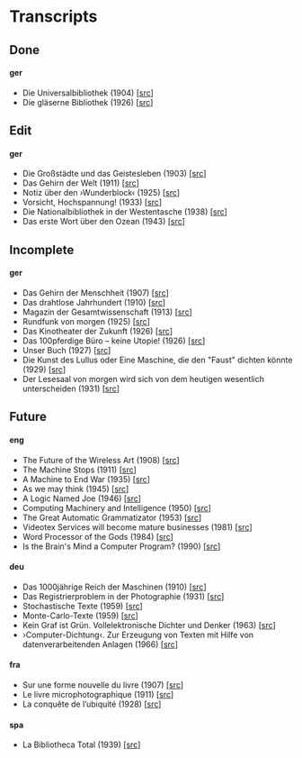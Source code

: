 # Transcripts

## Done

#### ger

- Die Universalbibliothek (1904) [[src](https://www.bundesarchiv.de/)]
- Die gläserne Bibliothek (1926) [[src](http://d-nb.info/012993158)]

## Edit

#### ger

- Die Großstädte und das Geistesleben (1903) [[src](https://katalog.ub.uni-leipzig.de/Record/0002521585)]
- Das Gehirn der Welt (1911) [[src](https://archive.org/details/NordUndSued1912Bd140)]
- Notiz über den ›Wunderblock‹ (1925) [[src](https://archive.org/details/InternationaleZeitschriftFuumlrPsychoanalyseXi.band1925Heft1/page/n7)]
- Vorsicht, Hochspannung! (1933) [[src](http://stabikat.de/DB=1/XMLPRS=N/PPN?PPN=279336276)]
- Die Nationalbibliothek in der Westentasche (1938) [[src](http://stabikat.de/DB=1/XMLPRS=N/PPN?PPN=165994797)]
- Das erste Wort über den Ozean (1943) [[src](http://stabikat.de/DB=1/XMLPRS=N/PPN?PPN=27822881X)]

## Incomplete

#### ger

- Das Gehirn der Menschheit (1907) [[src](https://archive.org/details/SddeutscheMonatshefte1907Jg04-2)]
- Das drahtlose Jahrhundert (1910) [[src](https://archive.org/details/dieweltinhundert00lbbe)]
- Magazin der Gesamtwissenschaft (1913) [[src](http://zefys.staatsbibliothek-berlin.de/kalender/auswahl/date/1913-08-04/27646518/)]
- Rundfunk von morgen (1925) [[src](http://magazine.illustrierte-presse.de/die-zeitschriften/werkansicht/dlf/73410/81/0/)]
- Das Kinotheater der Zukunft (1926) [[src](https://hu-berlin.hosted.exlibrisgroup.com/primo-explore/fulldisplay?docid=HUB_UB_ALMA_DS21556245180002882&context=L&vid=hub_ub&search_scope=default_scope&tab=default_tab&lang=de_DE)]
- Das 100pferdige Büro – keine Utopie! (1926) [[src](http://www.illustrierte-presse.de/die-zeitschriften/werkansicht/dlf/73437/61/0/)]
- Unser Buch (1927) [[src](http://stabikat.de/DB=1/XMLPRS=N/PPN?PPN=129073288)]
- Die Kunst des Lullus oder Eine Maschine, die den "Faust" dichten könnte (1929) [[src](https://katalog.ub.uni-leipzig.de/Record/0002534186)]
- Der Lesesaal von morgen wird sich von dem heutigen wesentlich unterscheiden (1931) [[src](http://d-nb.info/574598898)]

## Future

#### eng

- The Future of the Wireless Art (1908) [[src]()]
- The Machine Stops (1911) [[src]()]
- A Machine to End War (1935) [[src]()]
- As we may think (1945) [[src]()]
- A Logic Named Joe (1946) [[src]()]
- Computing Machinery and Intelligence (1950) [[src]()]
- The Great Automatic Grammatizator (1953) [[src]()]
- Videotex Services will become mature businesses (1981) [[src]()]
- Word Processor of the Gods (1984) [[src]()]
- Is the Brain's Mind a Computer Program? (1990) [[src]()]

#### deu

- Das 1000jährige Reich der Maschinen (1910) [[src]()]
- Das Registrierproblem in der Photographie (1931) [[src]()]
- Stochastische Texte (1959) [[src]()]
- Monte-Carlo-Texte (1959) [[src]()]
- Kein Graf ist Grün. Vollelektronische Dichter und Denker (1963) [[src]()]
- ›Computer-Dichtung‹. Zur Erzeugung von Texten mit Hilfe von datenverarbeitenden Anlagen (1966) [[src]()]

#### fra

- Sur une forme nouvelle du livre (1907) [[src]()]
- Le livre microphotographique (1911) [[src]()]
- La conquête de l’ubiquité (1928) [[src]()]

#### spa

- La Bibliotheca Total (1939) [[src]()]
